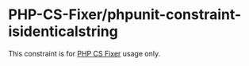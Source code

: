 # PHP-CS-Fixer/phpunit-constraint-isidenticalstring

This constraint is for [PHP CS Fixer](https://github.com/FriendsOfPHP/PHP-CS-Fixer) usage only.
